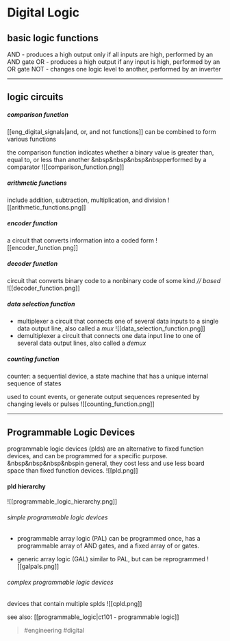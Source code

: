 # Digital Logic
## basic logic functions
AND - produces a high output only if all inputs are high, performed by an AND gate
OR - produces a high output if any input is high, performed by an OR gate
NOT - changes one logic level to another, performed by an inverter

---

## logic circuits
##### comparison function
[[eng_digital_signals|and, or, and not functions]] can be combined to form various functions

the comparison function indicates whether a binary value is greater than, equal to, or less than another
&nbsp&nbsp&nbsp&nbspperformed by a comparator
![[comparison_function.png]]


##### arithmetic functions
include addition, subtraction, multiplication, and division
![[arithmetic_functions.png]]

##### encoder function
a circuit that converts information into a coded form
![[encoder_function.png]]

##### decoder function
circuit that converts binary code to a nonbinary code of some kind
_// based_
![[decoder_function.png]]

##### data selection function
- multiplexer
a circuit that connects one of several data inputs to a single data output line, also called a _mux_
![[data_selection_function.png]]
- demultiplexer
a circuit that connects one data input line to one of several data output lines, also called a _demux_

##### counting function
counter:
a sequential device, a state machine that has a unique internal sequence of states

used to count events, or generate output sequences represented by changing levels or pulses
![[counting_function.png]]

---
## Programmable Logic Devices

programmable logic devices (plds) are an alternative to fixed function devices, and can be programmed for a specific purpose.
&nbsp&nbsp&nbsp&nbspin general, they cost less and use less board space than fixed function devices.
![[pld.png]]

#### pld hierarchy
![[programmable_logic_hierarchy.png]]

###### simple programmable logic devices
- programmable array logic (PAL)
can be programmed once, has a programmable array of AND gates, and a fixed array of or gates.

- generic array logic (GAL)
similar to PAL, but can be reprogrammed
![[galpals.png]]

###### complex programmable logic devices
devices that contain multiple splds 
![[cpld.png]]

see also: [[programmable_logic|ct101 - programmable logic]]

> #engineering #digital 